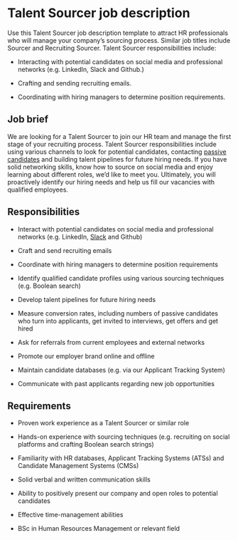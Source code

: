 # Talent Sourcer job description
Use this Talent Sourcer job description template to attract HR professionals who will manage your company’s sourcing process. Similar job titles include Sourcer and Recruiting Sourcer.
Talent Sourcer responsibilities include:
* Interacting with potential candidates on social media and professional networks (e.g. LinkedIn, Slack and Github.)

* Crafting and sending recruiting emails.

* Coordinating with hiring managers to determine position requirements.


## Job brief

We are looking for a Talent Sourcer to join our HR team and manage the first stage of your recruiting process.
Talent Sourcer responsibilities include using various channels to look for potential candidates, contacting <a href="https://resources.workable.com/tutorial/sourcing-passive-candidates">passive candidates</a> and building talent pipelines for future hiring needs. If you have solid networking skills, know how to source on social media and enjoy learning about different roles, we’d like to meet you.
Ultimately, you will proactively identify our hiring needs and help us fill our vacancies with qualified employees.


## Responsibilities

* Interact with potential candidates on social media and professional networks (e.g. LinkedIn, <a href="https://resources.workable.com/tutorial/source-on-slack">Slack</a> and Github)

* Craft and send recruiting emails

* Coordinate with hiring managers to determine position requirements

* Identify qualified candidate profiles using various sourcing techniques (e.g. Boolean search)

* Develop talent pipelines for future hiring needs

* Measure conversion rates, including numbers of passive candidates who turn into applicants, get invited to interviews, get offers and get hired

* Ask for referrals from current employees and external networks

* Promote our employer brand online and offline

* Maintain candidate databases (e.g. via our Applicant Tracking System)

* Communicate with past applicants regarding new job opportunities


## Requirements

* Proven work experience as a Talent Sourcer or similar role

* Hands-on experience with sourcing techniques (e.g. recruiting on social platforms and crafting Boolean search strings)

* Familiarity with HR databases, Applicant Tracking Systems (ATSs) and Candidate Management Systems (CMSs)

* Solid verbal and written communication skills

* Ability to positively present our company and open roles to potential candidates

* Effective time-management abilities

* BSc in Human Resources Management or relevant field
